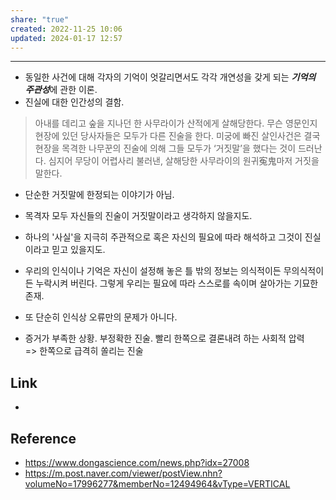 ```yaml
---
share: "true"
created: 2022-11-25 10:06
updated: 2024-01-17 12:57
---
```


---
- 동일한 사건에 대해 각자의 기억이 엇갈리면서도 각각 개연성을 갖게 되는 ***기억의 주관성***에 관한 이론.
- 진실에 대한 인간성의 결함.

> 아내를 데리고 숲을 지나던 한 사무라이가 산적에게 살해당한다. 무슨 영문인지 현장에 있던 당사자들은 모두가 다른 진술을 한다. 미궁에 빠진 살인사건은 결국 현장을 목격한 나무꾼의 진술에 의해 그들 모두가 ‘거짓말’을 했다는 것이 드러난다. 심지어 무당이 어렵사리 불러낸, 살해당한 사무라이의 원귀寃鬼마저 거짓을 말한다.

- 단순한 거짓말에 한정되는 이야기가 아님.
- 목격자 모두 자신들의 진술이 거짓말이라고 생각하지 않을지도.
- 하나의 '사실'을 지극히 주관적으로 혹은 자신의 필요에 따라 해석하고 그것이 진실이라고 믿고 있을지도.
- 우리의 인식이나 기억은 자신이 설정해 놓은 틀 밖의 정보는 의식적이든 무의식적이든 누락시켜 버린다. 그렇게 우리는 필요에 따라 스스로를 속이며 살아가는 기묘한 존재.

- 또 단순히 인식상 오류만의 문제가 아니다.
- 증거가 부족한 상황. 부정확한 진술. 빨리 한쪽으로 결론내려 하는 사회적 압력  
  => 한쪽으로 급격히 쏠리는 진술

## Link
- 


## Reference
- https://www.dongascience.com/news.php?idx=27008
- https://m.post.naver.com/viewer/postView.nhn?volumeNo=17996277&memberNo=12494964&vType=VERTICAL